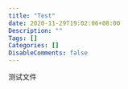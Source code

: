 ```yaml
---
title: "Test"
date: 2020-11-29T19:02:06+08:00
Description: ""
Tags: []
Categories: []
DisableComments: false
---
```

测试文件